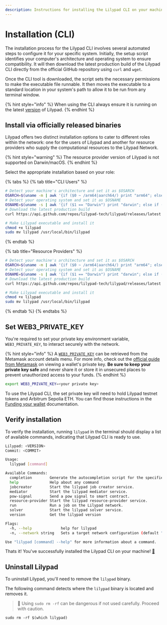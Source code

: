 ```yaml
---
description: Instructions for installing the Lilypad CLI on your machine
---
```


# Installation (CLI)

The installation process for the Lilypad CLI involves several automated steps to configure it for your specific system. Initially, the setup script identifies your computer's architecture and operating system to ensure compatibility. It will then download the latest production build of the Lilypad CLI directly from the official GitHub repository using `curl` and `wget`.

Once the CLI tool is downloaded, the script sets the necessary permissions to make the executable file runnable. It then moves the executable to a standard location in your system's path to allow it to be run from any terminal window.

{% hint style="info" %}
When using the CLI always ensure it is running on the latest [version](https://github.com/Lilypad-Tech/lilypad/releases) of Lilypad.
{% endhint %}



## Install via officially released binaries

Lilypad offers two distinct installation options to cater to different roles within the network: one for the users of Lilypad and another for resource providers who supply the computational resources to the Lilypad Network.

{% hint style="warning" %}
The resource provider version of Lilypad is not supported on Darwin/macOS.
{% endhint %}

Select the appropriate installation based on your role:

{% tabs %}
{% tab title="CLI Users" %}
```bash
# Detect your machine's architecture and set it as $OSARCH
OSARCH=$(uname -m | awk '{if ($0 ~ /arm64|aarch64/) print "arm64"; else if ($0 ~ /x86_64|amd64/) print "amd64"; else print "unsupported_arch"}') && export OSARCH;
# Detect your operating system and set it as $OSNAME
OSNAME=$(uname -s | awk '{if ($1 == "Darwin") print "darwin"; else if ($1 == "Linux") print "linux"; else print "unsupported_os"}') && export OSNAME;
# Download the latest production build
curl https://api.github.com/repos/lilypad-tech/lilypad/releases/latest | grep "browser_download_url.*lilypad-$OSNAME-$OSARCH-cpu" | cut -d : -f 2,3 | tr -d \" | wget -i - -O lilypad

# Make Lilypad executable and install it
chmod +x lilypad
sudo mv lilypad /usr/local/bin/lilypad
```
{% endtab %}

{% tab title="Resource Providers" %}
```bash
# Detect your machine's architecture and set it as $OSARCH
OSARCH=$(uname -m | awk '{if ($0 ~ /arm64|aarch64/) print "arm64"; else if ($0 ~ /x86_64|amd64/) print "amd64"; else print "unsupported_arch"}') && export OSARCH;
# Detect your operating system and set it as $OSNAME
OSNAME=$(uname -s | awk '{if ($1 == "Darwin") print "darwin"; else if ($1 == "Linux") print "linux"; else print "unsupported_os"}') && export OSNAME;
# Download the latest production build
curl https://api.github.com/repos/lilypad-tech/lilypad/releases/latest | grep "browser_download_url.*lilypad-$OSNAME-$OSARCH-gpu" | cut -d : -f 2,3 | tr -d \" | wget -i - -O lilypad

# Make Lilypad executable and install it
chmod +x lilypad
sudo mv lilypad /usr/local/bin/lilypad
```
{% endtab %}
{% endtabs %}

## Set WEB3\_PRIVATE\_KEY

You're required to set your private key environment variable, `WEB3_PRIVATE_KEY`, to interact securely with the network.

{% hint style="info" %}
A [`WEB3_PRIVATE_KEY`](https://docs.lilypad.tech/lilypad/lilypad-milky-way-testnet/install-run-requirements#id-2.-set-web3_private_key) can be retrieved from the Metamask account details menu. For more info, check out the [official guide from Metamask](https://support.metamask.io/managing-my-wallet/secret-recovery-phrase-and-private-keys/how-to-export-an-accounts-private-key/) on viewing a wallet's private key. **Be sure to keep your private key safe** and never share it or store it in unsecured places to prevent unauthorized access to your funds.
{% endhint %}

```bash
export WEB3_PRIVATE_KEY=<your private key>
```

To use the Lilypad CLI, the set private key will need to hold Lilypad testnet tokens and Arbitrum Sepolia ETH. You can find those instructions in the [Funding your wallet](quick-start/funding-your-wallet-from-faucet.md) documentation.

## Verify installation

To verify the installation, running `lilypad` in the terminal should display a list of available commands, indicating that Lilypad CLI is ready to use.

```bash
Lilypad: <VERSION>
Commit: <COMMIT>

Usage:
  lilypad [command]

Available Commands:
  completion        Generate the autocompletion script for the specified shell
  help              Help about any command
  jobcreator        Start the lilypad job creator service.
  mediator          Start the lilypad mediator service.
  pow-signal        Send a pow signal to smart contract.
  resource-provider Start the lilypad resource-provider service.
  run               Run a job on the Lilypad network.
  solver            Start the lilypad solver service.
  version           Get the lilypad version

Flags:
  -h, --help             help for lilypad
  -n, --network string   Sets a target network configuration (default "testnet")

Use "lilypad [command] --help" for more information about a command.
```

Thats it! You've successfully installed the Lilypad CLI on your machine! [🎉](https://emojipedia.org/party-popper)

## Uninstall Lilypad

To uninstall Lilypad, you'll need to remove the `lilypad` binary.

The following command detects where the `lilypad` binary is located and removes it.

> 🚨 Using `sudo rm -rf` can be dangerous if not used carefully. Proceed with caution.

```
sudo rm -rf $(which lilypad)
```
